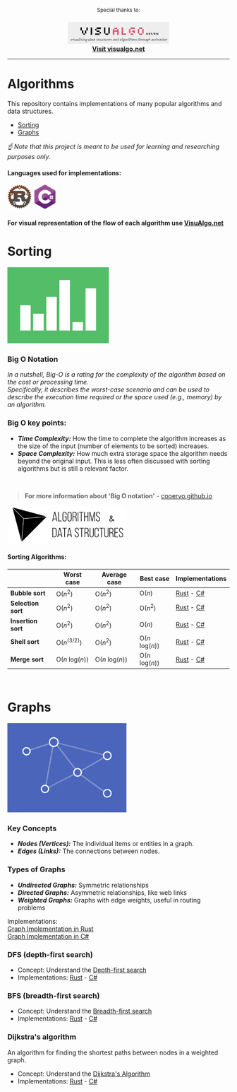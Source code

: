 <div align="center">

<sup>Special thanks to:</sup>

<a href="https://visualgo.net/en">
  <div>
    <img src="https://github.com/AnastasKosstow/algorithms/blob/main/assets/VisuAlgo.png" width="230" alt="visualgo" />
  </div>
  <b>
    Visit visualgo.net
  </b>
</a>

<hr />
</div>

# Algorithms
This repository contains implementations of many popular algorithms and data structures.

* [Sorting](#sorting)
* [Graphs](#graphs)

*☝ Note that this project is meant to be used for learning and researching purposes only.*
<br />

<h4 align="left">Languages used for implementations:</h4>
<p align="left">
  <img src="https://github.com/AnastasKosstow/algorithms/blob/main/assets/logo/rust-logo.png" alt="rust" width="55" height="55"/>
  <img src="https://github.com/AnastasKosstow/algorithms/blob/main/assets/logo/csharp-logo.png" alt="csharp" width="55" height="55"/>
</p>

<h4 align="left">For visual representation of the flow of each algorithm use  <a href="https://visualgo.net/en">VisuAlgo.net</a></h4>


# Sorting
<img src="https://github.com/AnastasKosstow/algorithms/blob/main/assets/sorting.gif" width="230" alt="sorting" />

### Big O Notation
*In a nutshell, Big-O is a rating for the complexity of the algorithm based on the cost or processing time.*
<br>
*Specifically, it describes the worst-case scenario and can be used to describe the execution time required or the space used (e.g., memory) by an algorithm.*

### Big O key points:
 - <b>*Time Complexity:*</b> How the time to complete the algorithm increases as the size of the input (number of elements to be sorted) increases.
 - <b>*Space Complexity:*</b> How much extra storage space the algorithm needs beyond the original input. This is less often discussed with sorting algorithms but is still a relevant factor.

<br>

> <b>For more information about 'Big O notation'</b> - <a href="https://cooervo.github.io/Algorithms-DataStructures-BigONotation/big-O-notation.html">cooervo.github.io</a>
<a href="https://cooervo.github.io/Algorithms-DataStructures-BigONotation/index.html">
  <div>
    <img src="https://github.com/AnastasKosstow/algorithms/blob/main/assets/logo-algos.svg" width="270" alt="visualgo" />
  </div>
</a>

#### Sorting Algorithms: 
 |                              | Worst case | Average case | Best case | Implementations |
 | ---------------------------- | ---------- | ------------ | --------- | --------------- |
 | <b>Bubble sort</b>                  | O(<i>n</i><sup>2</sup>)      | O(<i>n</i><sup>2</sup>)         | O(<i>n</i>)               | <a href="https://github.com/AnastasKosstow/algorithms/blob/main/rust/src/sorting/bubble_sort.rs">Rust</a> - <a href="https://github.com/AnastasKosstow/algorithms/blob/main/csharp/BubbleSort/Program.cs">C#</a>    |
 | <b>Selection sort</b>              | O(<i>n</i><sup>2</sup>)      | O(<i>n</i><sup>2</sup>)          | O(<i>n</i><sup>2</sup>)   | <a href="https://github.com/AnastasKosstow/algorithms/blob/main/rust/src/sorting/selection_sort.rs">Rust</a> - <a href="https://github.com/AnastasKosstow/algorithms/blob/main/csharp/SelectionSort/Program.cs">C#</a> |
 | <b>Insertion sort</b>              | O(<i>n</i><sup>2</sup>)      | O(<i>n</i><sup>2</sup>)          | O(<i>n</i>)               | <a href="https://github.com/AnastasKosstow/algorithms/blob/main/rust/src/sorting/insertion_sort.rs">Rust</a> - <a href="https://github.com/AnastasKosstow/algorithms/blob/main/csharp/InsertionSort/Program.cs">C#</a> |
 | <b>Shell sort</b>                  | O(<i>n</i><sup>(3/2)</sup>)  | O(<i>n</i><sup>2</sup>)          | O(<i>n</i> log(<i>n</i>)) | <a href="https://github.com/AnastasKosstow/algorithms/blob/main/rust/src/sorting/shell_sort.rs">Rust</a> - <a href="https://github.com/AnastasKosstow/algorithms/blob/main/csharp/ShellSort/Program.cs">C#</a>     |
 | <b>Merge sort</b>                  | O(<i>n</i> log(<i>n</i>))    | O(<i>n</i> log(<i>n</i>))        | O(<i>n</i> log(<i>n</i>)) | <a href="https://github.com/AnastasKosstow/algorithms/blob/main/rust/src/sorting/merge_sort.rs">Rust</a> - <a href="https://github.com/AnastasKosstow/algorithms/blob/main/csharp/MergeSort/Program.cs">C#</a>     |

<br>
 
Graphs
==========================

<img src="https://github.com/AnastasKosstow/algorithms/blob/main/assets/graphs.gif" width="270" alt="graphs" />

### Key Concepts
 - <b><i>Nodes (Vertices):</i></b> The individual items or entities in a graph.
 - <b><i>Edges (Links):</i></b> The connections between nodes.

### Types of Graphs
 - <b><i>Undirected Graphs:</b></i> Symmetric relationships
 - <b><i>Directed Graphs:</b></i> Asymmetric relationships, like web links
 - <b><i>Weighted Graphs:</b></i> Graphs with edge weights, useful in routing problems

Implementations:
<br>
<a href="https://github.com/AnastasKosstow/algorithms/blob/main/rust/src/graphs/graph.rs">Graph Implementation in Rust</a>
<br>
<a href="https://github.com/AnastasKosstow/algorithms/blob/main/csharp/Graphs/Graph.cs">Graph Implementation in C#</a>

### DFS (depth-first search)

- Concept: Understand the <a href="https://en.wikipedia.org/wiki/Depth-first_search">Depth-first search</a>
- Implementations: <a href="https://github.com/AnastasKosstow/algorithms/blob/main/rust/src/graphs/dfs.rs">Rust</a> - <a href="">C#</a>

### BFS (breadth-first search)

- Concept: Understand the <a href="https://en.wikipedia.org/wiki/Breadth-first_search">Breadth-first search</a>
- Implementations: <a href="https://github.com/AnastasKosstow/algorithms/blob/main/rust/src/graphs/bfs.rs">Rust</a> - <a href="">C#</a>

### Dijkstra's algorithm
An algorithm for finding the shortest paths between nodes in a weighted graph.

- Concept: Understand the <a href="https://en.wikipedia.org/wiki/Dijkstra%27s_algorithm">Dijkstra's Algorithm</a>
- Implementations: <a href="https://github.com/AnastasKosstow/algorithms/blob/main/rust/src/graphs/dijkstra.rs">Rust</a> - <a href="https://github.com/AnastasKosstow/algorithms/blob/main/csharp/Dijkstra/GraphExtensions.cs">C#</a>

